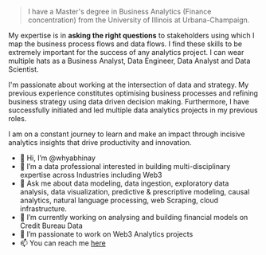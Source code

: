 > I have a Master's degree in Business Analytics (Finance concentration) from the University of Illinois at Urbana-Champaign.

My expertise is in **asking the right questions** to stakeholders using which I map the business process flows and data flows. I find these skills to be extremely important for the success of any analytics project. I can wear multiple hats as a Business Analyst, Data Engineer, Data Analyst and Data Scientist.

I'm passionate about working at the intersection of data and strategy. My previous experience constitutes optimising business processes and refining business strategy using data driven decision making. Furthermore, I have successfully initiated and led multiple data analytics projects in my previous roles.

I am on a constant journey to learn and make an impact through incisive analytics insights that drive productivity and innovation.

- 👋 Hi, I’m @whyabhinay
- 👀 I’m a data professional interested in building multi-disciplinary expertise across Industries including Web3
- 💬 Ask me about data modeling, data ingestion, exploratory data analysis, data visualization, predictive & prescriptive modeling, causal analytics, natural language processing, web Scraping, cloud infrastructure.
- 🌱 I’m currently working on analysing and building financial models on Credit Bureau Data
- 💞️ I’m passionate to work on Web3 Analytics projects
- 📫 You can reach me [here](linkedin.com/in/abhinayyarlagadda/)

<!---
whyabhinay/whyabhinay is a ✨ special ✨ repository because its `README.md` (this file) appears on your GitHub profile.
You can click the Preview link to take a look at your changes.
--->
